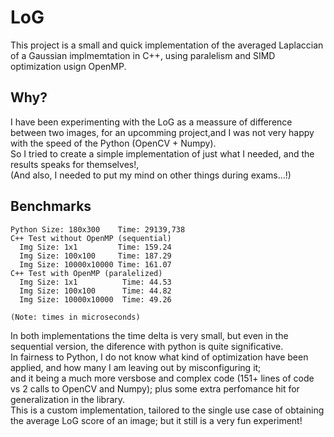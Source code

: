 # LoG
This project is a small and quick implementation of the averaged Laplaccian of a Gaussian implmemtation in C++, using paralelism and SIMD optimization usign OpenMP.
## Why?
I have been experimenting with the LoG as a meassure of difference between two images, for an upcomming project,and I was not very happy with the speed of the Python (OpenCV + Numpy).<br/>
So I tried to create a simple implementation of just what I needed, and the results speaks for themselves!,<br/>
(And also, I needed to put my mind on other things during exams...!)
## Benchmarks
```
Python Size: 180x300    Time: 29139,738
C++ Test without OpenMP (sequential)
  Img Size: 1x1         Time: 159.24
  Img Size: 100x100     Time: 187.29
  Img Size: 10000x10000 Time: 161.07
C++ Test with OpenMP (paralelized)
  Img Size: 1x1          Time: 44.53
  Img Size: 100x100      Time: 44.82
  Img Size: 10000x10000  Time: 49.26
  
(Note: times in microseconds)
```
In both implementations the time delta is very small, but even in the sequential version, the diference with python is quite significative.<br/>
In fairness to Python, I do not know what kind of optimization have been applied, and how many I am leaving out by misconfiguring it;
<br/>and it being a much more versbose and complex code (151+ lines of code vs 2 calls to OpenCV and Numpy); plus some extra perfomance hit for generalization
in the library. <br/>
This is a custom implementation, tailored to the single use case of obtaining the average LoG score of an image; but it still is a very fun experiment!
